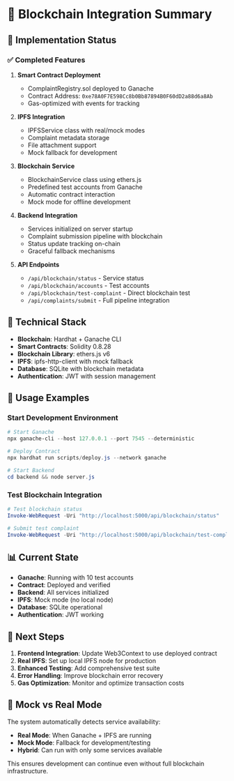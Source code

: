 # 🔗 Blockchain Integration Summary

## 🎯 Implementation Status

### ✅ Completed Features

1. **Smart Contract Deployment**

   - ComplaintRegistry.sol deployed to Ganache
   - Contract Address: `0xe78A0F7E598Cc8b0Bb87894B0F60dD2a88d6a8Ab`
   - Gas-optimized with events for tracking

2. **IPFS Integration**

   - IPFSService class with real/mock modes
   - Complaint metadata storage
   - File attachment support
   - Mock fallback for development

3. **Blockchain Service**

   - BlockchainService class using ethers.js
   - Predefined test accounts from Ganache
   - Automatic contract interaction
   - Mock mode for offline development

4. **Backend Integration**

   - Services initialized on server startup
   - Complaint submission pipeline with blockchain
   - Status update tracking on-chain
   - Graceful fallback mechanisms

5. **API Endpoints**
   - `/api/blockchain/status` - Service status
   - `/api/blockchain/accounts` - Test accounts
   - `/api/blockchain/test-complaint` - Direct blockchain test
   - `/api/complaints/submit` - Full pipeline integration

## 🔧 Technical Stack

- **Blockchain**: Hardhat + Ganache CLI
- **Smart Contracts**: Solidity 0.8.28
- **Blockchain Library**: ethers.js v6
- **IPFS**: ipfs-http-client with mock fallback
- **Database**: SQLite with blockchain metadata
- **Authentication**: JWT with session management

## 🚀 Usage Examples

### Start Development Environment

```powershell
# Start Ganache
npx ganache-cli --host 127.0.0.1 --port 7545 --deterministic

# Deploy Contract
npx hardhat run scripts/deploy.js --network ganache

# Start Backend
cd backend && node server.js
```

### Test Blockchain Integration

```powershell
# Test blockchain status
Invoke-WebRequest -Uri "http://localhost:5000/api/blockchain/status"

# Submit test complaint
Invoke-WebRequest -Uri "http://localhost:5000/api/blockchain/test-complaint" -Method POST
```

## 📊 Current State

- **Ganache**: Running with 10 test accounts
- **Contract**: Deployed and verified
- **Backend**: All services initialized
- **IPFS**: Mock mode (no local node)
- **Database**: SQLite operational
- **Authentication**: JWT working

## 🎯 Next Steps

1. **Frontend Integration**: Update Web3Context to use deployed contract
2. **Real IPFS**: Set up local IPFS node for production
3. **Enhanced Testing**: Add comprehensive test suite
4. **Error Handling**: Improve blockchain error recovery
5. **Gas Optimization**: Monitor and optimize transaction costs

## 🔄 Mock vs Real Mode

The system automatically detects service availability:

- **Real Mode**: When Ganache + IPFS are running
- **Mock Mode**: Fallback for development/testing
- **Hybrid**: Can run with only some services available

This ensures development can continue even without full blockchain infrastructure.
